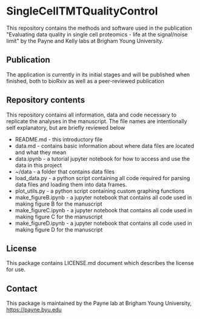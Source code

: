 # SingleCellTMTQualityControl

This repository contains the methods and software used in the publication "Evaluating data quality in single cell proteomics - life at the signal/noise limit" by the Payne and Kelly labs at Brigham Young University.

## Publication
The application is currently in its initial stages and will be published when finished, both to bioRxiv as well as a peer-reviewed publication

## Repository contents
This repository contains all information, data and code necessary to replicate the analyses in the manuscript. The file names are intentionally self explanatory, but are briefly reviewed below

* README.md - this introductory file
* data.md - contains basic information about where data files are located and what they mean
* data.ipynb -  a tutorial jupyter notebook for how to access and use the data in this project
* ~/data - a folder that contains data files
* load_data.py - a python script containing all code required for parsing data files and loading them into data frames.
* plot_utils.py - a python script containing custom graphing functions
* make_figureB.ipynb - a jupyter notebook that contains all code used in making figure B for the manuscript
* make_figureC.ipynb - a jupyter notebook that contains all code used in making figure C for the manuscript
* make_figureD.ipynb - a jupyter notebook that contains all code used in making figure D for the manuscript

## License
This package contains LICENSE.md document which describes the license for use. 

## Contact
This package is maintained by the Payne lab at Brigham Young University, https://payne.byu.edu
